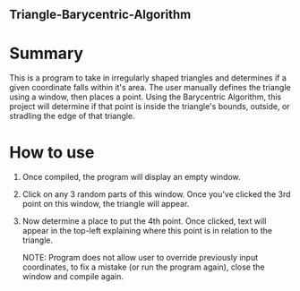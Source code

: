 ## Triangle-Barycentric-Algorithm
# Summary
This is a program to take in irregularly shaped triangles and determines if a given coordinate falls within it's area. The user manually defines the triangle using a window, then places a point. Using the Barycentric Algorithm, this project will determine if that point is inside the triangle's bounds, outside, or stradling the edge of that triangle.

# How to use
1. Once compiled, the program will display an empty window.
2. Click on any 3 random parts of this window. Once you've clicked the 3rd point on this window, the triangle will appear.
3. Now determine a place to put the 4th point. Once clicked, text will appear in the top-left explaining where this point is in relation to the triangle.

   NOTE: Program does not allow user to override previously input coordinates, to fix a mistake (or run the program again), close the window and compile again.
